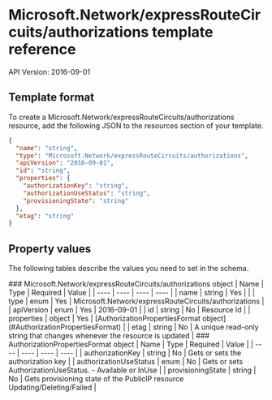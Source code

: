 # Microsoft.Network/expressRouteCircuits/authorizations template reference
API Version: 2016-09-01
## Template format

To create a Microsoft.Network/expressRouteCircuits/authorizations resource, add the following JSON to the resources section of your template.

```json
{
  "name": "string",
  "type": "Microsoft.Network/expressRouteCircuits/authorizations",
  "apiVersion": "2016-09-01",
  "id": "string",
  "properties": {
    "authorizationKey": "string",
    "authorizationUseStatus": "string",
    "provisioningState": "string"
  },
  "etag": "string"
}
```
## Property values

The following tables describe the values you need to set in the schema.

<a id="Microsoft.Network/expressRouteCircuits/authorizations" />
### Microsoft.Network/expressRouteCircuits/authorizations object
|  Name | Type | Required | Value |
|  ---- | ---- | ---- | ---- |
|  name | string | Yes |  |
|  type | enum | Yes | Microsoft.Network/expressRouteCircuits/authorizations |
|  apiVersion | enum | Yes | 2016-09-01 |
|  id | string | No | Resource Id |
|  properties | object | Yes | [AuthorizationPropertiesFormat object](#AuthorizationPropertiesFormat) |
|  etag | string | No | A unique read-only string that changes whenever the resource is updated |


<a id="AuthorizationPropertiesFormat" />
### AuthorizationPropertiesFormat object
|  Name | Type | Required | Value |
|  ---- | ---- | ---- | ---- |
|  authorizationKey | string | No | Gets or sets the authorization key |
|  authorizationUseStatus | enum | No | Gets or sets AuthorizationUseStatus. - Available or InUse |
|  provisioningState | string | No | Gets provisioning state of the PublicIP resource Updating/Deleting/Failed |


